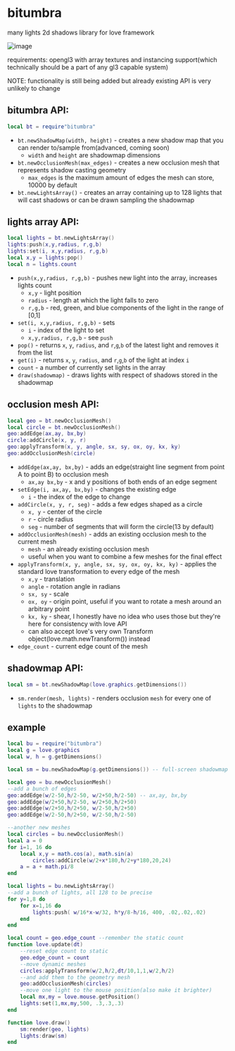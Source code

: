 # bitumbra
many lights 2d shadows library for love framework

![image](https://github.com/a13X-B/bitumbra/assets/53251919/a5aa4456-da96-4a1f-a33a-771c421569f6)

requirements: opengl3 with array textures and instancing support(which technically should be a part of any gl3 capable system)

NOTE: functionality is still being added but already existing API is very unlikely to change

## bitumbra API:
```lua
local bt = require"bitumbra"
```
- `bt.newShadowMap(width, height)` - creates a new shadow map that you can render to/sample from(advanced, coming soon)
  - `width` and `height` are shadowmap dimensions
- `bt.newOcclusionMesh(max_edges)` - creates a new occlusion mesh that represents shadow casting geometry
  -  `max_edges` is the maximum amount of edges the mesh can store, 10000 by default
- `bt.newLightsArray()` - creates an array containing up to 128 lights that will cast shadows or can be drawn sampling the shadowmap

## lights array API:
```lua
local lights = bt.newLightsArray()
lights:push(x,y,radius, r,g,b)
lights:set(i, x,y,radius, r,g,b)
local x,y = lights:pop()
local n = lights.count
```
- `push(x,y,radius, r,g,b)` - pushes new light into the array, increases lights count
  - `x,y` - light position
  - `radius` - length at which the light falls to zero
  - `r,g,b` - red, green, and blue components of the light in the range of [0,1]
- `set(i, x,y,radius, r,g,b)` - sets
  - `i` - index of the light to set
  - `x,y,radius, r,g,b` - see `push`
- `pop()` - returns `x`, `y`, `radius`, and `r`,`g`,`b` of the latest light and removes it from the list
- `get(i)` - returns `x`, `y`, `radius`, and `r`,`g`,`b` of the light at index `i`
- `count` - a number of currently set lights in the array
- `draw(shadowmap)` - draws lights with respect of shadows stored in the shadowmap

## occlusion mesh API:
```lua
local geo = bt.newOcclusionMesh()
local circle = bt.newOcclusionMesh()
geo:addEdge(ax,ay, bx,by)
circle:addCircle(x, y, r)
geo:applyTransform(x, y, angle, sx, sy, ox, oy, kx, ky)
geo:addOcclusionMesh(circle)
```
- `addEdge(ax,ay, bx,by)` - adds an edge(straight line segment from point A to point B) to occlusion mesh
  - `ax,ay bx,by` - x and y positions of both ends of an edge segment
- `setEdge(i, ax,ay, bx,by)` - changes the existing edge
  - `i` - the index of the edge to change
- `addCircle(x, y, r, seg)` - adds a few edges shaped as a circle
  - `x, y` - center of the circle
  - `r` - circle radius
  - `seg` - number of segments that will form the circle(13 by default)
- `addOcclusionMesh(mesh)` - adds an existing occlusion mesh to the current mesh
  - `mesh` - an already existing occlusion mesh
  - useful when you want to combine a few meshes for the final effect
- `applyTransform(x, y, angle, sx, sy, ox, oy, kx, ky)` - applies the standard love transformation to every edge of the mesh
  - `x,y` - translation
  - `angle` - rotation angle in radians
  - `sx, sy` - scale
  - `ox, oy` - origin point, useful if you want to rotate a mesh around an arbitrary point
  - `kx, ky` - shear, I honestly have no idea who uses those but they're here for consistency with love API
  - can also accept love's very own Transform object(love.math.newTransform()) instead
- `edge_count` - current edge count of the mesh

## shadowmap API:
```lua
local sm = bt.newShadowMap(love.graphics.getDimensions())
```
- `sm.render(mesh, lights)` - renders occlusion `mesh` for every one of `lights` to the shadowmap

## example
```lua
local bu = require("bitumbra")
local g = love.graphics
local w, h = g.getDimensions()

local sm = bu.newShadowMap(g.getDimensions()) -- full-screen shadowmap

local geo = bu.newOcclusionMesh()
--add a bunch of edges
geo:addEdge(w/2-50,h/2-50, w/2+50,h/2-50) -- ax,ay, bx,by
geo:addEdge(w/2+50,h/2-50, w/2+50,h/2+50)
geo:addEdge(w/2+50,h/2+50, w/2-50,h/2+50)
geo:addEdge(w/2-50,h/2+50, w/2-50,h/2-50)

--another new meshes
local circles = bu.newOcclusionMesh()
local a = 0
for i=1, 16 do
	local x,y = math.cos(a), math.sin(a)
		circles:addCircle(w/2+x*180,h/2+y*180,20,24)
	a = a + math.pi/8
end

local lights = bu.newLightsArray()
--add a bunch of lights, all 128 to be precise
for y=1,8 do
	for x=1,16 do
		lights:push( w/16*x-w/32, h*y/8-h/16, 400, .02,.02,.02)
	end
end

local count = geo.edge_count --remember the static count
function love.update(dt)
	--reset edge count to static
	geo.edge_count = count
	--move dynamic meshes
	circles:applyTransform(w/2,h/2,dt/10,1,1,w/2,h/2)
	--and add them to the geometry mesh
	geo:addOcclusionMesh(circles)
	--move one light to the mouse position(also make it brighter)
	local mx,my = love.mouse.getPosition()
	lights:set(1,mx,my,500, .3,.3,.3)
end

function love.draw()
	sm:render(geo, lights)
	lights:draw(sm)
end
```
